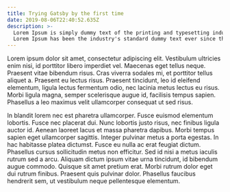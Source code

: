 ```yaml
---
title: Trying Gatsby by the first time
date: 2019-08-06T22:40:52.635Z
description: >-
  Lorem Ipsum is simply dummy text of the printing and typesetting industry.
  Lorem Ipsum has been the industry's standard dummy text ever since the 1500s
---
```

Lorem ipsum dolor sit amet, consectetur adipiscing elit. Vestibulum ultricies enim nisi, id porttitor libero imperdiet vel. Maecenas eget tellus neque. Praesent vitae bibendum risus. Cras viverra sodales mi, et porttitor tellus aliquet a. Praesent eu lectus risus. Praesent tincidunt, leo id eleifend elementum, ligula lectus fermentum odio, nec lacinia metus lectus eu risus. Morbi ligula magna, semper scelerisque augue id, facilisis tempus sapien. Phasellus a leo maximus velit ullamcorper consequat ut sed risus.



In blandit lorem nec est pharetra ullamcorper. Fusce euismod elementum lobortis. Fusce nec placerat dui. Nunc lobortis justo risus, nec finibus ligula auctor id. Aenean laoreet lacus et massa pharetra dapibus. Morbi tempus sapien eget ullamcorper sagittis. Integer pulvinar metus a porta egestas. In hac habitasse platea dictumst. Fusce eu nulla ac erat feugiat dictum. Phasellus cursus sollicitudin metus non efficitur. Sed id nisi a metus iaculis rutrum sed a arcu. Aliquam dictum ipsum vitae urna tincidunt, id bibendum augue commodo. Quisque sit amet pretium erat. Morbi rutrum dolor eget dui rutrum finibus. Praesent quis pulvinar dolor. Phasellus faucibus hendrerit sem, ut vestibulum neque pellentesque elementum.
